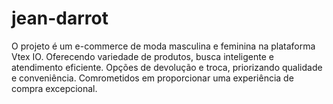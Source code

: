# jean-darrot
O projeto é um e-commerce de moda masculina e feminina na plataforma Vtex IO. Oferecendo variedade de produtos, busca inteligente e atendimento eficiente. Opções de devolução e troca, priorizando qualidade e conveniência. Comrometidos em proporcionar uma experiência de compra excepcional.

